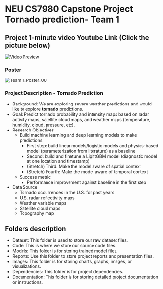 # NEU CS7980 Capstone Project Tornado prediction- Team 1

## Project 1-minute video Youtube Link (Click the picture below)
[![Video Preview](https://img.youtube.com/vi/nvD-xCUYdF4/0.jpg)](https://youtu.be/nvD-xCUYdF4?si=CT-KI1yFLQNKRjGo)

### Poster
![Team 1_Poster_00](https://github.com/yiyina/Capstone-sp24-Tornado-Prediction/assets/55360195/b9bc51f2-b248-4ba6-9e0b-611b6af021f7)

### Project Description - **Tornado Prediction**
-   Background: We are exploring severe weather predictions and would like to explore **tornado** predictions.
-   Goal: Predict tornado probability and intensity maps based on radar activity maps, satellite cloud maps, and weather maps (temperature, humidity, cloud, pressure, etc). 
-   Research Objectives 
    -   Build machine learning and deep learning models to make predictions
        -   First step: build linear models/logistic models and physics-based model (parameterization from literature) as a baseline
        -   Second: build and finetune a LightGBM model (diagnostic model at one location and timestamp)
        -   (Stretch) Third: Make the model aware of spatial context
        -   (Stretch) Fourth: Make the model aware of temporal context
    -   Success metric
        -   Performance improvement against baseline in the first step
-   Data Source
    -   Tornado occurrences in the U.S. for past years
    -   U.S. radar reflectivity maps
    -   Weather variable maps
    -   Satellite cloud maps
    -   Topography map

## Folders description
-   Dataset: This folder is used to store our raw dataset files. 
-   Code: This is where we store our source code files.
-   Models: This folder is for storing trained model files.
-   Reports: Use this folder to store project reports and presentation files.
-   Images: This folder is for storing charts, graphs, images, or visualizations.
-   Dependencies: This folder is for project dependencies.
-   Documentation: This folder is for storing detailed project documentation or instructions.

